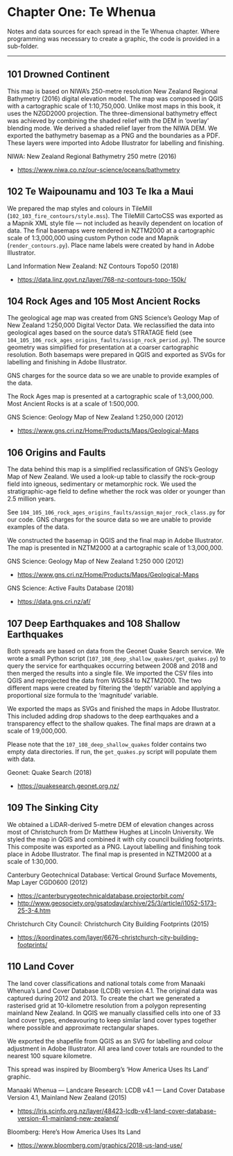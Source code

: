 # Chapter One: Te Whenua

Notes and data sources for each spread in the Te Whenua chapter. Where programming was necessary to create a graphic, the code is provided in a sub-folder.

---

## 101 Drowned Continent

This map is based on NIWA’s 250-metre resolution New Zealand Regional Bathymetry (2016) digital elevation model. The map was composed in QGIS with a cartographic scale of 1:10,750,000. Unlike most maps in this book, it uses the NZGD2000 projection. The three-dimensional bathymetry effect was achieved by combining the shaded relief with the DEM in ‘overlay’ blending mode. We derived a shaded relief layer from the NIWA DEM. We exported the bathymetry basemap as a PNG and the boundaries as a PDF. These layers were imported into Adobe Illustrator for labelling and finishing.

NIWA: New Zealand Regional Bathymetry 250 metre (2016)

- https://www.niwa.co.nz/our-science/oceans/bathymetry


## 102 Te Waipounamu and 103 Te Ika a Maui

We prepared the map styles and colours in TileMill (`102_103_fire_contours/style.mss`). The TileMill CartoCSS was exported as a Mapnik XML style file — not included as heavily dependent on location of data. The final basemaps were rendered in NZTM2000 at a cartographic scale of 1:3,000,000 using custom Python code and Mapnik (`render_contours.py`). Place name labels were created by hand in Adobe Illustrator.

Land Information New Zealand: NZ Contours Topo50 (2018)

- https://data.linz.govt.nz/layer/768-nz-contours-topo-150k/

## 104 Rock Ages and 105 Most Ancient Rocks

The geological age map was created from GNS Science’s Geology Map of New Zealand 1:250,000 Digital Vector Data. We reclassified the data into geological ages based on the source data’s STRATAGE field (see `104_105_106_rock_ages_origins_faults/assign_rock_period.py`). The source geometry was simplified for presentation at a coarser cartographic resolution. Both basemaps were prepared in QGIS and exported as SVGs for labelling and finishing in Adobe Illustrator.

GNS charges for the source data so we are unable to provide examples of the data.

The Rock Ages map is presented at a cartographic scale of 1:3,000,000. Most Ancient Rocks is at a scale of 1:500,000.

GNS Science: Geology Map of New Zealand 1:250,000 (2012)

- https://www.gns.cri.nz/Home/Products/Maps/Geological-Maps

## 106 Origins and Faults

The data behind this map is a simplified reclassification of GNS’s Geology Map of New Zealand. We used a look-up table to classify the rock-group field into igneous, sedimentary or metamorphic rock. We used the stratigraphic-age field to define whether the rock was older or younger than 2.5 million years.

See `104_105_106_rock_ages_origins_faults/assign_major_rock_class.py` for our code. GNS charges for the source data so we are unable to provide examples of the data.

We constructed the basemap in QGIS and the final map in Adobe Illustrator. The map is presented in NZTM2000 at a cartographic scale of 1:3,000,000.

GNS Science: Geology Map of New Zealand 1:250 000 (2012)

- https://www.gns.cri.nz/Home/Products/Maps/Geological-Maps

GNS Science: Active Faults Database (2018)

- https://data.gns.cri.nz/af/

## 107 Deep Earthquakes and 108 Shallow Earthquakes

Both spreads are based on data from the Geonet Quake Search service. We wrote a small Python script (`107_108_deep_shallow_quakes/get_quakes.py`) to query the service for earthquakes occurring between 2008 and 2018 and then merged the results into a single file. We imported the CSV files into QGIS and reprojected the data from WGS84 to NZTM2000. The two different maps were created by filtering the ‘depth’ variable and applying a proportional size formula to the ‘magnitude’ variable.

We exported the maps as SVGs and finished the maps in Adobe Illustrator. This included adding drop shadows to the deep earthquakes and a transparency effect to the shallow quakes. The final maps are drawn at a scale of 1:9,000,000.

Please note that the `107_108_deep_shallow_quakes` folder contains two empty data directories. If run, the `get_quakes.py` script will populate them with data.

Geonet: Quake Search (2018)

- https://quakesearch.geonet.org.nz/

## 109 The Sinking City

We obtained a LiDAR-derived 5-metre DEM of elevation changes across most of Christchurch from Dr Matthew Hughes at Lincoln University. We styled the map in QGIS and combined it with city council building footprints. This composite was exported as a PNG. Layout labelling and finishing took place in Adobe Illustrator. The final map is presented in NZTM2000 at a scale of 1:30,000.

Canterbury Geotechnical Database: Vertical Ground Surface Movements, Map Layer CGD0600 (2012)

- https://canterburygeotechnicaldatabase.projectorbit.com/
- http://www.geosociety.org/gsatoday/archive/25/3/article/i1052-5173-25-3-4.htm 

Christchurch City Council: Christchurch City Building Footprints (2015)

- https://koordinates.com/layer/6676-christchurch-city-building-footprints/

## 110 Land Cover

The land cover classifications and national totals come from Manaaki Whenua’s Land Cover Database (LCDB) version 4.1. The original data was captured during 2012 and 2013. To create the chart we generated a rasterised grid at 10-kilometre resolution from a polygon representing mainland New Zealand. In QGIS we manually classified cells into one of 33 land cover types, endeavouring to keep similar land cover types together where possible and approximate rectangular shapes.

We exported the shapefile from QGIS as an SVG for labelling and colour adjustment in Adobe Illustrator. All area land cover totals are rounded to the nearest 100 square kilometre.

This spread was inspired by Bloomberg’s ‘How America Uses Its Land’ graphic.

Manaaki Whenua — Landcare Research: LCDB v4.1 — Land Cover Database Version 4.1, Mainland New Zealand (2015)

- https://lris.scinfo.org.nz/layer/48423-lcdb-v41-land-cover-database-version-41-mainland-new-zealand/ 

Bloomberg: Here’s How America Uses Its Land

- https://www.bloomberg.com/graphics/2018-us-land-use/

